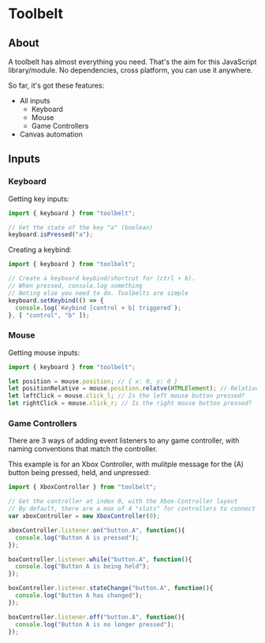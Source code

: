 # Toolbelt

## About

A toolbelt has almost everything you need. That's the aim for this JavaScript library/module. No dependencies, cross platform, you can use it anywhere.

So far, it's got these features:

- All inputs
  - Keyboard
  - Mouse
  - Game Controllers
- Canvas automation

## Inputs

### Keyboard

Getting key inputs:

```js
import { keyboard } from "toolbelt";

// Get the state of the key "a" (boolean)
keyboard.isPressed("a");
```

Creating a keybind:

```js
import { keyboard } from "toolbelt";

// Create a keyboard keybind/shortcut for (ctrl + b).
// When pressed, console.log something
// Noting else you need to do. Toolbelts are simple
keyboard.setKeybind(() => {
  console.log(`Keybind [control + b] triggered`);
}, [ "control", "b" ]);
```

### Mouse

Getting mouse inputs:

```js
import { keyboard } from "toolbelt";

let position = mouse.position; // { x: 0, y: 0 }
let positionRelative = mouse.position.relatve(HTMLElement); // Relative to a specified HTML Element
let leftClick = mouse.click_l; // Is the left mouse button pressed?
let rightClick = mouse.click_r; // Is the right mouse button pressed?
```

### Game Controllers

There are 3 ways of adding event listeners to any game controller, with naming conventions that match the controller.

This example is for an Xbox Controller, with mulitple message for the (A) button being pressed, held, and unpressed:

```js
import { XboxController } from "toolbelt";

// Get the controller at index 0, with the Xbox-Controller layout
// By default, there are a max of 4 "slots" for controllers to connect to
var xboxController = new XboxController(0);

xboxController.listener.on("button.A", function(){
  console.log("Button A is pressed");
});

boxController.listener.while("button.A", function(){
  console.log("Button A is being held");
});

boxController.listener.stateChange("button.A", function(){
  console.log("Button A has changed");
});

boxController.listener.off("button.A", function(){
  console.log("Button A is no longer pressed");
});
```
